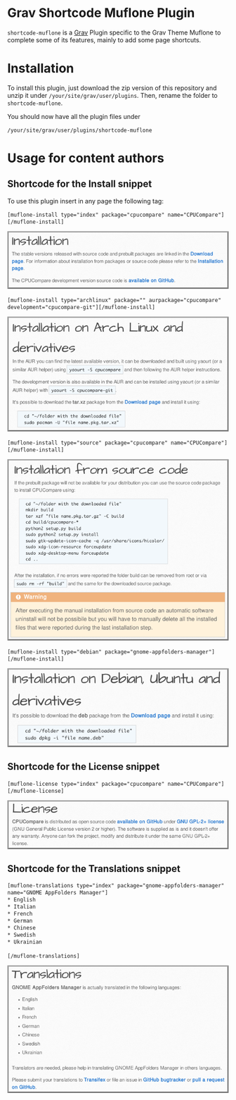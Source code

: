 # Grav Shortcode Muflone Plugin


`shortcode-muflone` is a [Grav][grav] Plugin specific to the Grav Theme Muflone
to complete some of its features, mainly to add some page shortcuts.


# Installation

To install this plugin, just download the zip version of this repository and
unzip it under `/your/site/grav/user/plugins`.
Then, rename the folder to `shortcode-muflone`.

You should now have all the plugin files under

    /your/site/grav/user/plugins/shortcode-muflone

# Usage for content authors

## Shortcode for the Install snippet

To use this plugin insert in any page the following tag:

    [muflone-install type="index" package="cpucompare" name="CPUCompare"][/muflone-install]

![Shortcode Muflone Install for index page](samples/muflone-install-1.png)

    [muflone-install type="archlinux" package="" aurpackage="cpucompare" development="cpucompare-git"][/muflone-install]

![Shortcode Muflone Install for Arch Linux](samples/muflone-install-2.png)

    [muflone-install type="source" package="cpucompare" name="CPUCompare"][/muflone-install]

![Shortcode Muflone Install from Source](samples/muflone-install-3.png)

    [muflone-install type="debian" package="gnome-appfolders-manager"][/muflone-install]

![Shortcode Muflone Install for Debian](samples/muflone-install-4.png)

## Shortcode for the License snippet

    [muflone-license type="index" package="cpucompare" name="CPUCompare"][/muflone-license]

![Shortcode Muflone License](samples/muflone-license.png)

## Shortcode for the Translations snippet

    [muflone-translations type="index" package="gnome-appfolders-manager" name="GNOME AppFolders Manager"]
    * English
    * Italian
    * French
    * German
    * Chinese
    * Swedish
    * Ukrainian
    
    [/muflone-translations]

![Shortcode Muflone Translations](samples/muflone-translations.png)

[grav]: http://github.com/getgrav/grav
